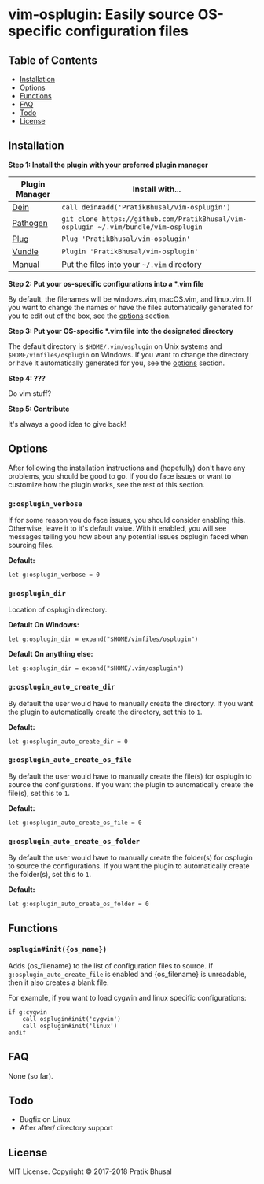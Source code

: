 vim-osplugin: Easily source OS-specific configuration files
================================================================================

Table of Contents
--------------------------------------------------------------------------------
- [Installation](#installation)
- [Options](#options)
- [Functions](#functions)
- [FAQ](#faq)
- [Todo](#todo)
- [License](#license)

Installation
--------------------------------------------------------------------------------
**Step 1: Install the plugin with your preferred plugin manager**

| Plugin Manager | Install with... |
| -------------- | --------------- |
| [Dein]     | `call dein#add('PratikBhusal/vim-osplugin')` |
| [Pathogen] | `git clone https://github.com/PratikBhusal/vim-osplugin ~/.vim/bundle/vim-osplugin`|
| [Plug]     | `Plug 'PratikBhusal/vim-osplugin'`           |
| [Vundle]   | `Plugin 'PratikBhusal/vim-osplugin'`         |
| Manual     | Put the files into your `~/.vim` directory   |

**Step 2: Put your os-specific configurations into a \*.vim file**

By default, the filenames will be windows.vim, macOS.vim, and linux.vim. If you
want to change the names or have the files automatically generated for you to
edit out of the box, see the [options](#glinux_filename) section.

**Step 3: Put your OS-specific \*.vim file into the designated directory**

The default directory is `$HOME/.vim/osplugin` on Unix systems and
`$HOME/vimfiles/osplugin` on Windows. If you want to change the directory or
have it automatically generated for you, see the [options](#gosplugin_dir) section.

**Step 4: ???**

Do vim stuff?

**Step 5: Contribute**

It's always a good idea to give back!

Options
--------------------------------------------------------------------------------
After following the installation instructions and (hopefully) don't have any
problems, you should be good to go. If you do face issues or want to customize
how the plugin works, see the rest of this section.

### `g:osplugin_verbose`
If for some reason you do face issues, you should consider enabling this.
Otherwise, leave it to it's default value. With it enabled, you will see
messages telling you how about any potential issues osplugin faced when sourcing
files.

**Default:**
```viml
let g:osplugin_verbose = 0
```

### `g:osplugin_dir`
Location of osplugin directory.

**Default On Windows:**
```viml
let g:osplugin_dir = expand("$HOME/vimfiles/osplugin")
```
**Default On anything else:**
```viml
let g:osplugin_dir = expand("$HOME/.vim/osplugin")
```

### `g:osplugin_auto_create_dir`
By default the user would have to manually create the directory. If you want the
plugin to automatically create the directory, set this to `1`.

**Default:**
```viml
let g:osplugin_auto_create_dir = 0
```

### `g:osplugin_auto_create_os_file`
By default the user would have to manually create the file(s) for osplugin to
source the configurations. If you want the plugin to automatically create the
file(s), set this to `1`.

**Default:**
```viml
let g:osplugin_auto_create_os_file = 0
```

### `g:osplugin_auto_create_os_folder`
By default the user would have to manually create the folder(s) for osplugin to
source the configurations. If you want the plugin to automatically create the
folder(s), set this to `1`.

**Default:**
```viml
let g:osplugin_auto_create_os_folder = 0
```
Functions
--------------------------------------------------------------------------------
### `osplugin#init({os_name})`
Adds {os_filename} to the list of configuration files to source. If
`g:osplugin_auto_create_file` is enabled and {os_filename} is unreadable, then
it also creates a blank file.

For example, if you want to load cygwin and linux specific configurations:

```viml
if g:cygwin
    call osplugin#init('cygwin')
    call osplugin#init('linux')
endif
```
FAQ
--------------------------------------------------------------------------------
None (so far).

Todo
--------------------------------------------------------------------------------
- Bugfix on Linux
- After after/ directory support

License
--------------------------------------------------------------------------------
MIT License. Copyright © 2017-2018 Pratik Bhusal

[Dein]: https://github.com/Shougo/dein.vim
[Pathogen]: https://github.com/tpope/vim-pathogen
[Plug]: https://github.com/junegunn/vim-plug
[Vundle]: https://github.com/VundleVim/Vundle.vim
